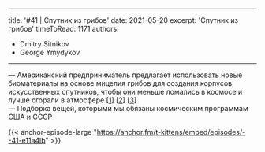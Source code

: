 
---
title: '#41 | Спутник из грибов'
date: 2021-05-20
excerpt: 'Спутник из грибов'
timeToRead: 1171
authors:
  - Dmitry Sitnikov
  - George Ymydykov
---

— Американский предприниматель предлагает использовать новые биоматериалы на основе мицелия грибов для создания корпусов искусственных спутников, чтобы они меньше ломались в космосе и лучше сгорали в атмосфере [[1](https://phys.org/news/2021-05-solution-space-junk-satellites-mushrooms.html)] [[2](https://www.msn.com/en-us/news/technology/scientist-create-transparent-wood-as-clear-as-glass/ar-BB19J7oR)] [[3](https://inhabitat.com/worlds-first-tower-made-from-mushrooms-rises-at-ps1-in-queens-ny/)]<br/>
— Подборка вещей, которыми мы обязаны космическим программам США и СССР 

{{< anchor-episode-large "https://anchor.fm/t-kittens/embed/episodes/--41-e11a4lb" >}}
